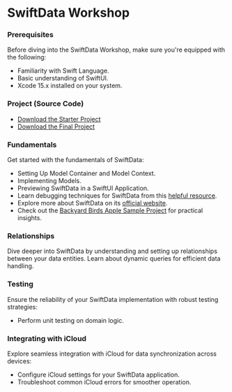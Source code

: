 # SwiftData Workshop 

### Prerequisites 

Before diving into the SwiftData Workshop, make sure you're equipped with the following:

- Familiarity with Swift Language.
- Basic understanding of SwiftUI.
- Xcode 15.x installed on your system.

### Project (Source Code)
- [Download the Starter Project](/resources/BudgetAppWorkshop-Starter.zip) 
- [Download the Final Project](/resources/BudgetAppWorkshop-final-12132024.zip)

### Fundamentals 

Get started with the fundamentals of SwiftData:

- Setting Up Model Container and Model Context.
- Implementing Models.
- Previewing SwiftData in a SwiftUI Application.
- Learn debugging techniques for SwiftData from this [helpful resource](https://useyourloaf.com/blog/debugging-core-data/).
- Explore more about SwiftData on its [official website](https://developer.apple.com/xcode/swiftdata/).
- Check out the [Backyard Birds Apple Sample Project](https://developer.apple.com/documentation/swiftui/backyard-birds-sample) for practical insights.

### Relationships 

Dive deeper into SwiftData by understanding and setting up relationships between your data entities. Learn about dynamic queries for efficient data handling.

### Testing 

Ensure the reliability of your SwiftData implementation with robust testing strategies:

- Perform unit testing on domain logic.

### Integrating with iCloud

Explore seamless integration with iCloud for data synchronization across devices:

- Configure iCloud settings for your SwiftData application.
- Troubleshoot common iCloud errors for smoother operation.

